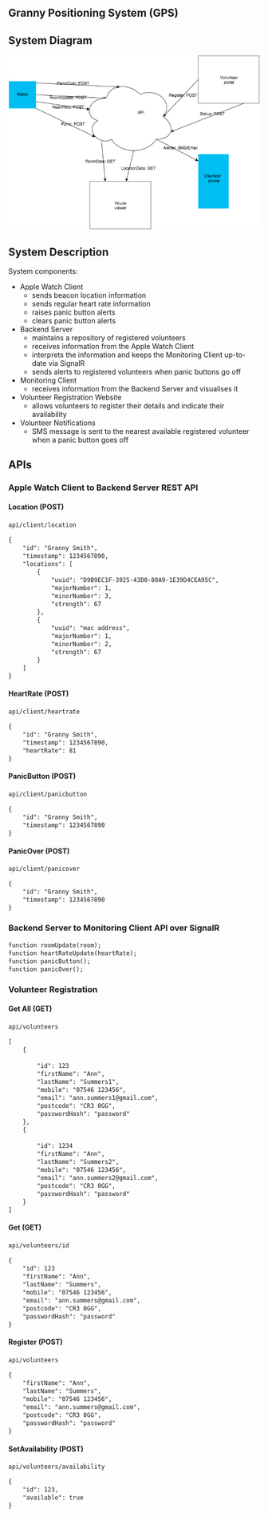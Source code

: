 ## Granny Positioning System (GPS)

## System Diagram

![System Diagram](https://raw.githubusercontent.com/dutchmvp/GPS/master/images/System%20Diagram.png?token=AApRRefrFxmDYG9tFR_Hfvf4yJj5UKlrks5WNNKcwA%3D%3D)

## System Description

System components:

- Apple Watch Client
    - sends beacon location information
    - sends regular heart rate information
    - raises panic button alerts
    - clears panic button alerts
- Backend Server
    - maintains a repository of registered volunteers
    - receives information from the Apple Watch Client
    - interprets the information and keeps the Monitoring Client up-to-date via SignalR
    - sends alerts to registered volunteers when panic buttons go off
- Monitoring Client
    - receives information from the Backend Server and visualises it
- Volunteer Registration Website
    - allows volunteers to register their details and indicate their availability
- Volunteer Notifications
    - SMS message is sent to the nearest available registered volunteer when a panic button goes off

## APIs

### Apple Watch Client to Backend Server REST API

#### Location (POST)

```
api/client/location
```

```
{
    "id": "Granny Smith",
    "timestamp": 1234567890,
    "locations": [
        {
            "uuid": "D9B9EC1F-3925-43D0-80A9-1E39D4CEA95C",
            "majorNumber": 1,
            "minorNumber": 3,
            "strength": 67
        },
        {
            "uuid": "mac address",
            "majorNumber": 1,
            "minorNumber": 2,
            "strength": 67
        }
    ]
}
```

#### HeartRate (POST)

```
api/client/heartrate
```

```
{
    "id": "Granny Smith",
    "timestamp": 1234567890,
    "heartRate": 81
}
```

#### PanicButton (POST)

```
api/client/panicbutton
```

```
{
    "id": "Granny Smith",
    "timestamp": 1234567890
}
```

#### PanicOver (POST)

```
api/client/panicover
```

```
{
    "id": "Granny Smith",
    "timestamp": 1234567890
}
```

### Backend Server to Monitoring Client API over SignalR

```
function roomUpdate(room);
function heartRateUpdate(heartRate);
function panicButton();
function panicOver();
```

### Volunteer Registration

#### Get All (GET)

```
api/volunteers
```

```
[
    {

        "id": 123
        "firstName": "Ann",
        "lastName": "Summers1",
        "mobile": "07546 123456",
        "email": "ann.summers1@gmail.com",
        "postcode": "CR3 0GG",
        "passwordHash": "password"
    },
    {

        "id": 1234
        "firstName": "Ann",
        "lastName": "Summers2",
        "mobile": "07546 123456",
        "email": "ann.summers2@gmail.com",
        "postcode": "CR3 0GG",
        "passwordHash": "password"
    }
]
```

#### Get (GET)

```
api/volunteers/id
```

```
{
    "id": 123
    "firstName": "Ann",
    "lastName": "Summers",
    "mobile": "07546 123456",
    "email": "ann.summers@gmail.com",
    "postcode": "CR3 0GG",
    "passwordHash": "password"
}
```

#### Register (POST)

```
api/volunteers
```

```
{
    "firstName": "Ann",
    "lastName": "Summers",
    "mobile": "07546 123456",
    "email": "ann.summers@gmail.com",
    "postcode": "CR3 0GG",
    "passwordHash": "password"
}
```

#### SetAvailability (POST)

```
api/volunteers/availability
```

```
{
    "id": 123,
    "available": true
}
```
